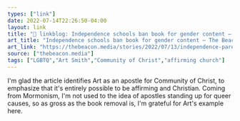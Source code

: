 ```yaml
---
types: ["link"]
date: 2022-07-14T22:26:50-04:00
layout: link
title: "🔗 linkblog: Independence schools ban book for gender content – The Beacon'"
art_title: "Independence schools ban book for gender content – The Beacon"
art_link: "https://thebeacon.media/stories/2022/07/13/independence-parent-says-book-removal-sends-message-that-my-kid-is-not-welcome/"
source: ["thebeacon.media"]
tags: ["LGBTQ","Art Smith","Community of Christ","affirming church"]
---
```

I'm glad the article identifies Art as an apostle for Community of Christ, to emphasize that it's entirely possible to be affirming and Christian. Coming from Mormonism, I'm not used to the idea of apostles standing up for queer causes, so as gross as the book removal is, I'm grateful for Art's example here.
 
